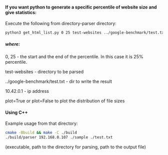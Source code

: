 #### If you want python to generate a specific percentile of website size and give statistics:

Execute the following from directory-parser directory:
```bash
python3 get_html_list.py 0 25 test-websites ../google-benchmark/test.txt 10.42.0.1 plot=False
```
##### where:
0, 25  - the start and the end of the percentile. In this case it is 25% percentile.

test-websites - directory to be parsed

../google-benchmark/test.txt  - dir to write the result

10.42.0.1 - ip address

plot=True or plot=False to plot the distribution of file sizes

#### Using C++

Example usage from that directory:
```bash
cmake -Bbuild && make -C ./build
./build/parser 192.168.0.107 ./sample ./test.txt
```
(executable, path to the directory for parsing, path to the output file)